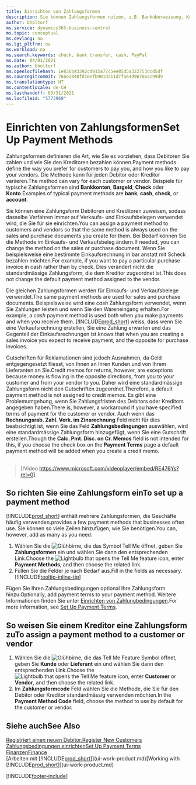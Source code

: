 ```yaml
---
title: Einrichten von Zahlungsformen
description: Sie können Zahlungsformen nutzen, z.B. Banküberweisung, Kasse oder Paypal, um festzulegen, wie eine Rechnung bezahlt wird.
author: bholtorf
ms.service: dynamics365-business-central
ms.topic: conceptual
ms.devlang: na
ms.tgt_pltfrm: na
ms.workload: na
ms.search.keywords: check, bank transfer, cash, PayPal
ms.date: 04/01/2021
ms.author: bholtorf
ms.openlocfilehash: 1e836b43392cd915a77c5ee85d5a322753dcd5df
ms.sourcegitcommit: 766e2840fd16efb901d211d7fa64d96766ac99d9
ms.translationtype: HT
ms.contentlocale: de-CH
ms.lasthandoff: 03/31/2021
ms.locfileid: "5773969"
---
```

# <a name="set-up-payment-methods"></a><span data-ttu-id="7b681-103">Einrichten von Zahlungsformen</span><span class="sxs-lookup"><span data-stu-id="7b681-103">Set Up Payment Methods</span></span>

<span data-ttu-id="7b681-104">Zahlungsformen definieren die Art, wie Sie es vorziehen, dass Debitoren Sie zahlen und wie Sie den Kreditoren bezahlen können.</span><span class="sxs-lookup"><span data-stu-id="7b681-104">Payment methods define the way you prefer for customers to pay you, and how you like to pay your vendors.</span></span> <span data-ttu-id="7b681-105">Die Methode kann für jeden Debitor oder Kreditor variieren.</span><span class="sxs-lookup"><span data-stu-id="7b681-105">The method can vary for each customer or vendor.</span></span> <span data-ttu-id="7b681-106">Beispiele für typische Zahlungsformen sind **Bankkonten**, **Bargeld**, **Check** oder **Konto**.</span><span class="sxs-lookup"><span data-stu-id="7b681-106">Examples of typical payment methods are **bank**, **cash**, **check**, or **account**.</span></span>

<span data-ttu-id="7b681-107">Sie können eine Zahlungsform Debitoren und Kreditoren zuweisen, sodass dasselbe Verfahren  immer auf Verkaufs- und Einkaufsbelegen verwendet wird, die Sie für sie einrichten.</span><span class="sxs-lookup"><span data-stu-id="7b681-107">You can assign a payment method to customers and vendors so that the same method is always used on the sales and purchase documents you create for them.</span></span> <span data-ttu-id="7b681-108">Bei Bedarf können Sie die Methode im Einkaufs- und Verkaufsbeleg ändern.</span><span class="sxs-lookup"><span data-stu-id="7b681-108">If needed, you can change the method on the sales or purchase document.</span></span> <span data-ttu-id="7b681-109">Wenn Sie beispielsweise eine bestimmte Einkaufsrechnung in bar anstatt mit Scheck bezahlen möchten.</span><span class="sxs-lookup"><span data-stu-id="7b681-109">For example, if you want to pay a particular purchase invoice in cash rather than by check.</span></span> <span data-ttu-id="7b681-110">Dies verändert nicht die standardmässige Zahlungsform, die dem Kreditor zugeordnet ist.</span><span class="sxs-lookup"><span data-stu-id="7b681-110">This does not change the default payment method assigned to the vendor.</span></span>

<span data-ttu-id="7b681-111">Die gleichen Zahlungsformen werden für Einkaufs- und Verkaufsbelege verwendet.</span><span class="sxs-lookup"><span data-stu-id="7b681-111">The same payment methods are used for sales and purchase documents.</span></span> <span data-ttu-id="7b681-112">Beispielsweise wird eine _cash_ Zahlungsform verwendet, wenn Sie Zahlungen leisten und wenn Sie den Wareneingang erhalten.</span><span class="sxs-lookup"><span data-stu-id="7b681-112">For example, a _cash_ payment method is used both when you make payments and when you receive them.</span></span> [!INCLUDE[prod_short](includes/prod_short.md)] <span data-ttu-id="7b681-113">weiss, dass wenn Sie eine Verkaufsrechnung erstellen, Sie eine Zahlung erwarten und das Gegenteil der Einkaufsrechnungen ist.</span><span class="sxs-lookup"><span data-stu-id="7b681-113">knows that when you are creating a sales invoice you expect to receive payment, and the opposite for purchase invoices.</span></span>

<span data-ttu-id="7b681-114">Gutschriften für Reklamationen sind jedoch Ausnahmen, da Geld entgegengesetzt fliesst, von Ihnen an Ihren Kunden und von Ihrem Lieferanten an Sie.</span><span class="sxs-lookup"><span data-stu-id="7b681-114">Credit memos for returns, however, are exceptions because money is flowing in the opposite directions, from you to your customer and from your vendor to you.</span></span> <span data-ttu-id="7b681-115">Daher wird eine standardmässige Zahlungsform nicht den Gutschriften zugeordnet.</span><span class="sxs-lookup"><span data-stu-id="7b681-115">Therefore, a default payment method is not assigned to credit memos.</span></span> <span data-ttu-id="7b681-116">Es gibt eine Problemumgehung, wenn Sie Zahlungsfristen des Debitors oder Kreditors angegeben haben.</span><span class="sxs-lookup"><span data-stu-id="7b681-116">There is, however, a workaround if you have specified terms of payment for the customer or vendor.</span></span> <span data-ttu-id="7b681-117">Auch wenn das **Rechnungsrab. Zahl. Verk. im Zinsrechnung** Feld nicht für dies beabsichtigt ist, wenn Sie das Feld **Zahlungsbedingungen** auswählen, wird eine standardmässige Zahlungsform hinzugefügt, wenn Sie eine Gutschrift erstellen.</span><span class="sxs-lookup"><span data-stu-id="7b681-117">Though the **Calc. Pmt. Disc. on Cr. Memos** field is not intended for this, if you choose the check box on the **Payment Terms** page a default payment method will be added when you create a credit memo.</span></span> <br><br>  

> [!Video https://www.microsoft.com/videoplayer/embed/RE476Ys?rel=0]

## <a name="to-set-up-a-payment-method"></a><span data-ttu-id="7b681-118">So richten Sie eine Zahlungsform ein</span><span class="sxs-lookup"><span data-stu-id="7b681-118">To set up a payment method</span></span>

[!INCLUDE[prod_short](includes/prod_short.md)] <span data-ttu-id="7b681-119">enthält mehrere Zahlungsformen, die Geschäfte häufig verwenden.</span><span class="sxs-lookup"><span data-stu-id="7b681-119">provides a few payment methods that businesses often use.</span></span> <span data-ttu-id="7b681-120">Sie können so viele Zeilen hinzufügen, wie Sie benötigen.</span><span class="sxs-lookup"><span data-stu-id="7b681-120">You can, however, add as many as you need.</span></span>

1. <span data-ttu-id="7b681-121">Wählen Sie die ![Glühbirne, die das Symbol Tell Me öffnet](media/ui-search/search_small.png "Tell me-Funktion"), geben Sie **Zahlungsformen** ein und wählen Sie dann den entsprechenden Link.</span><span class="sxs-lookup"><span data-stu-id="7b681-121">Choose the ![Lightbulb that opens the Tell Me feature](media/ui-search/search_small.png "Tell me what you want to do") icon, enter **Payment Methods**, and then choose the related link.</span></span>
2. <span data-ttu-id="7b681-122">Füllen Sie die Felder je nach Bedarf aus.</span><span class="sxs-lookup"><span data-stu-id="7b681-122">Fill in the fields as necessary.</span></span> [!INCLUDE[tooltip-inline-tip](includes/tooltip-inline-tip_md.md)]

<span data-ttu-id="7b681-123">Fügen Sie Ihren Zahlungsbedingungen optional Ihre Zahlungsform hinzu.</span><span class="sxs-lookup"><span data-stu-id="7b681-123">Optionally, add payment terms to your payment method.</span></span> <span data-ttu-id="7b681-124">Weitere Informationen finden Sie unter [Einrichten von Zahlungbedingungen](finance-payment-terms.md).</span><span class="sxs-lookup"><span data-stu-id="7b681-124">For more information, see [Set Up Payment Terms](finance-payment-terms.md).</span></span>  

## <a name="to-assign-a-payment-method-to-a-customer-or-vendor"></a><span data-ttu-id="7b681-125">So weisen Sie einem Kreditor eine Zahlungsform zu</span><span class="sxs-lookup"><span data-stu-id="7b681-125">To assign a payment method to a customer or vendor</span></span>

1. <span data-ttu-id="7b681-126">Wählen Sie die ![Glühbirne, die das Tell Me Feature](media/ui-search/search_small.png "Tell me-Funktion") Symbol öffnet, geben Sie **Kunde** oder **Lieferant** ein und wählen Sie dann den entsprechenden Link.</span><span class="sxs-lookup"><span data-stu-id="7b681-126">Choose the ![Lightbulb that opens the Tell Me feature](media/ui-search/search_small.png "Tell me what you want to do") icon, enter **Customer** or **Vendor**, and then choose the related link.</span></span>
2. <span data-ttu-id="7b681-127">Im **Zahlungsformcode** Feld wählen Sie die Methode, die Sie für den Debitor oder Kreditor standardmässig verwenden möchten.</span><span class="sxs-lookup"><span data-stu-id="7b681-127">In the **Payment Method Code** field, choose the method to use by default for the customer or vendor.</span></span>

## <a name="see-also"></a><span data-ttu-id="7b681-128">Siehe auch</span><span class="sxs-lookup"><span data-stu-id="7b681-128">See Also</span></span>

[<span data-ttu-id="7b681-129">Registriert einen neuen Debitor.</span><span class="sxs-lookup"><span data-stu-id="7b681-129">Register New Customers</span></span>](sales-how-register-new-customers.md)  
[<span data-ttu-id="7b681-130">Zahlungsbedingungen einrichten</span><span class="sxs-lookup"><span data-stu-id="7b681-130">Set Up Payment Terms</span></span>](finance-payment-terms.md)  
[<span data-ttu-id="7b681-131">Finanzen</span><span class="sxs-lookup"><span data-stu-id="7b681-131">Finance</span></span>](finance.md)  
<span data-ttu-id="7b681-132">[Arbeiten mit [!INCLUDE[prod_short](includes/prod_short.md)]](ui-work-product.md)</span><span class="sxs-lookup"><span data-stu-id="7b681-132">[Working with [!INCLUDE[prod_short](includes/prod_short.md)]](ui-work-product.md)</span></span>  


[!INCLUDE[footer-include](includes/footer-banner.md)]